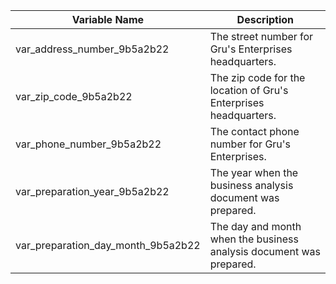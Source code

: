 
| Variable Name                        | Description                                                       |
|--------------------------------------|-------------------------------------------------------------------|
| var_address_number_9b5a2b22          | The street number for Gru's Enterprises headquarters.             |
| var_zip_code_9b5a2b22                | The zip code for the location of Gru's Enterprises headquarters.  |
| var_phone_number_9b5a2b22            | The contact phone number for Gru's Enterprises.                   |
| var_preparation_year_9b5a2b22        | The year when the business analysis document was prepared.        |
| var_preparation_day_month_9b5a2b22   | The day and month when the business analysis document was prepared.|
